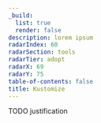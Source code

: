 ```yaml
---
_build:
  list: true
  render: false
description: lorem ipsum
radarIndex: 60
radarSection: tools
radarTier: adopt
radarX: 69
radarY: 75
table-of-contents: false
title: Kustomize
---
```


TODO justification
